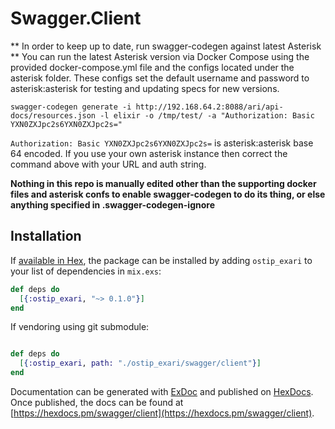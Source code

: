 # Swagger.Client

** In order to keep up to date, run swagger-codegen against latest Asterisk **
You can run the latest Asterisk version via Docker Compose using the provided docker-compose.yml file and the configs located under the asterisk folder. These configs set the default username and password to asterisk:asterisk for testing and updating specs for new versions.

`swagger-codegen generate -i http://192.168.64.2:8088/ari/api-docs/resources.json -l elixir -o /tmp/test/ -a "Authorization: Basic YXN0ZXJpc2s6YXN0ZXJpc2s="`

`Authorization: Basic YXN0ZXJpc2s6YXN0ZXJpc2s=` is asterisk:asterisk base 64 encoded. If you use your own asterisk instance then correct the command above with your URL and auth string.

**Nothing in this repo is manually edited other than the supporting docker files and asterisk confs to enable swagger-codegen to do its thing, or else anything specified in .swagger-codegen-ignore**

## Installation

If [available in Hex](https://hex.pm/docs/publish), the package can be installed
by adding `ostip_exari` to your list of dependencies in `mix.exs`:

```elixir
def deps do
  [{:ostip_exari, "~> 0.1.0"}]
end
```

If vendoring using git submodule:

```elixir

def deps do
  [{:ostip_exari, path: "./ostip_exari/swagger/client"}]
end
```

Documentation can be generated with [ExDoc](https://github.com/elixir-lang/ex_doc)
and published on [HexDocs](https://hexdocs.pm). Once published, the docs can
be found at [https://hexdocs.pm/swagger/client](https://hexdocs.pm/swagger/client).

